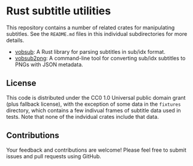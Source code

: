 # Rust subtitle utilities

This repository contains a number of related crates for manipulating
subtitles.  See the `README.md` files in this individual subdirectories for
more details.

- [vobsub][]: A Rust library for parsing subtitles in sub/idx format.
- [vobsub2png][]: A command-line tool for converting sub/idx subtitles to
  PNGs with JSON metadata.

[vobsub]: ./vobsub/README.md
[vobsub2png]: ./vobsub2png/README.md

## License

This code is distributed under the CC0 1.0 Universal public domain grant
(plus fallback license), with the exception of some data in the `fixtures`
directory, which contains a few indivual frames of subtitle data used in
tests.  Note that none of the indvidual crates include that data.

## Contributions

Your feedback and contributions are welcome!  Please feel free to submit
issues and pull requests using GitHub.
